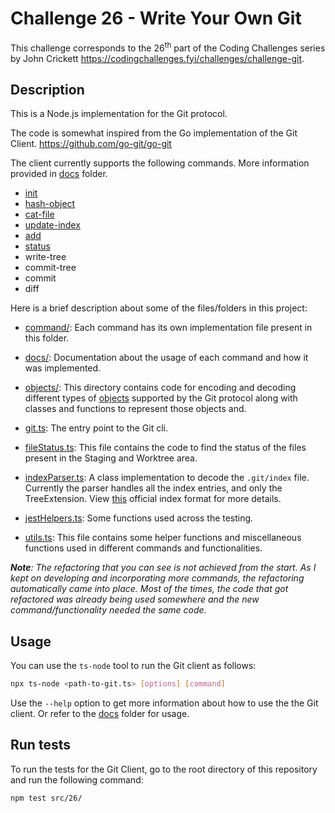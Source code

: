 # Challenge 26 - Write Your Own Git

This challenge corresponds to the 26<sup>th</sup> part of the Coding Challenges series by John Crickett https://codingchallenges.fyi/challenges/challenge-git.

## Description

This is a Node.js implementation for the Git protocol.

The code is somewhat inspired from the Go implementation of the Git Client. https://github.com/go-git/go-git

The client currently supports the following commands. More information provided in [docs](docs/) folder.

- [init](docs/init.md)
- [hash-object](docs/hash-object.md)
- [cat-file](docs/cat-file.md)
- [update-index](docs/update-index.md)
- [add](docs/update-index.md)
- [status](docs/status.md)
- write-tree
- commit-tree
- commit
- diff

Here is a brief description about some of the files/folders in this project:

- [command/](commands/): Each command has its own implementation file present in this folder.

- [docs/](docs/): Documentation about the usage of each command and how it was implemented.

- [objects/](objects/): This directory contains code for encoding and decoding different types of [objects](https://git-scm.com/book/en/v2/Git-Internals-Git-Objects) supported by the Git protocol along with classes and functions to represent those objects and.

- [git.ts](git.ts): The entry point to the Git cli.

- [fileStatus.ts](fileStatus.ts): This file contains the code to find the status of the files present in the Staging and Worktree area.

- [indexParser.ts](indexParser.ts): A class implementation to decode the `.git/index` file. Currently the parser handles all the index entries, and only the TreeExtension. View [this](https://github.com/git/git/blob/867b1c1bf68363bcfd17667d6d4b9031fa6a1300/Documentation/technical/index-format.txt) official index format for more details.

- [jestHelpers.ts](jestHelpers.ts): Some functions used across the testing.

- [utils.ts](utils.ts): This file contains some helper functions and miscellaneous functions used in different commands and functionalities.

_**Note**: The refactoring that you can see is not achieved from the start. As I kept on developing and incorporating more commands, the refactoring automatically came into place. Most of the times, the code that got refactored was already being used somewhere and the new command/functionality needed the same code._

## Usage

You can use the `ts-node` tool to run the Git client as follows:

```bash
npx ts-node <path-to-git.ts> [options] [command]
```

Use the `--help` option to get more information about how to use the the Git client.
Or refer to the [docs](docs/) folder for usage.

## Run tests

To run the tests for the Git Client, go to the root directory of this repository and run the following command:

```bash
npm test src/26/
```
